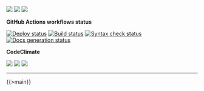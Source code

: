 ![](https://img.shields.io/github/package-json/v/kaskadi/apps-api)
![](https://img.shields.io/badge/code--style-standard-blue)
![](https://img.shields.io/github/license/kaskadi/apps-api?color=blue)

**GitHub Actions workflows status**

[![Deploy status](https://img.shields.io/github/workflow/status/kaskadi/apps-api/deploy?label=deployed&logo=Amazon%20AWS)](https://github.com/kaskadi/apps-api/actions?query=workflow%3Adeploy)
[![Build status](https://img.shields.io/github/workflow/status/kaskadi/apps-api/build?label=build&logo=mocha)](https://github.com/kaskadi/apps-api/actions?query=workflow%3Abuild)
[![Syntax check status](https://img.shields.io/github/workflow/status/kaskadi/apps-api/syntax-check?label=syntax-check&logo=serverless)](https://github.com/kaskadi/apps-api/actions?query=workflow%3Asyntax-check)
[![Docs generation status](https://img.shields.io/github/workflow/status/kaskadi/apps-api/generate-docs?label=docs&logo=read-the-docs)](https://github.com/kaskadi/apps-api/actions?query=workflow%3Agenerate-docs)

**CodeClimate**

[![](https://img.shields.io/codeclimate/maintainability/kaskadi/apps-api?label=maintainability&logo=Code%20Climate)](https://codeclimate.com/github/kaskadi/apps-api)
[![](https://img.shields.io/codeclimate/tech-debt/kaskadi/apps-api?label=technical%20debt&logo=Code%20Climate)](https://codeclimate.com/github/kaskadi/apps-api)
[![](https://img.shields.io/codeclimate/coverage/kaskadi/apps-api?label=test%20coverage&logo=Code%20Climate)](https://codeclimate.com/github/kaskadi/apps-api)

<!-- You can add badges inside of this section if you'd like -->

****

<!-- automatically generated documentation will be placed in here -->
{{>main}}
<!-- automatically generated documentation will be placed in here -->

<!-- You can customize this template as you'd like! -->
